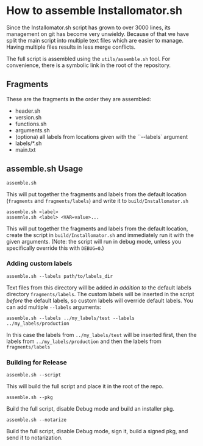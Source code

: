 # How to assemble Installomator.sh

Since the Installomator.sh script has grown to over 3000 lines, its management on git has become very unwieldy. Because of that we have split the main script into multiple text files which are easier to manage. Having multiple files results in less merge conflicts.

The full script is assembled using the `utils/assemble.sh` tool. For convenience, there is a symbolic link in the root of the repository.

## Fragments

These are the fragments in the order they are assembled:

- header.sh
- version.sh
- functions.sh
- arguments.sh
- (optiona) all labels from locations given with the ``--labels` argument
- labels/*.sh
- main.txt

## assemble.sh Usage

```
assemble.sh
```

This will put together the fragments and labels from the default location (`fragments` and `fragments/labels`) and write it to `build/Installomator.sh`

```
assemble.sh <label>
assemnle.sh <label> <VAR=value>...
```

This will put together the fragments and labels from the default location, create the script in `build/Installomator.sh` and immediately run it with the given arguments. (Note: the script will run in debug mode, unless you specifically override this with `DEBUG=0`.)

### Adding custom labels

```
assemble.sh --labels path/to/labels_dir
```

Text files from this directory will be added _in addition to_ the default labels directory `fragments/labels`. The custom labels will be inserted in the script _before_ the default labels, so custom labels will override default labels. You can add multiple `--labels` arguments:

```
assemble.sh --labels ../my_labels/test --labels ../my_labels/production
```

In this case the labels from `../my_labels/test` will be inserted first, then the labels from `../my_labels/production`  and then the labels from `fragments/labels`

### Building for Release

```
assemble.sh --script
```

This will build the full script and place it in the root of the repo.

```
assemble.sh --pkg
```

Build the full script, disable Debug mode and build an installer pkg.

```
assemble.sh --notarize 
```

Build the full script, disable Debug mode, sign it, build a signed pkg, and send it to notarization.


